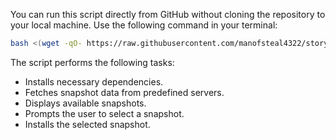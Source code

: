 You can run this script directly from GitHub without cloning the repository to your local machine. Use the following command in your terminal:
```bash
bash <(wget -qO- https://raw.githubusercontent.com/manofsteal4322/story-tasks/main/task2.sh)
```
The script performs the following tasks:

- Installs necessary dependencies.
- Fetches snapshot data from predefined servers.
- Displays available snapshots.
- Prompts the user to select a snapshot.
- Installs the selected snapshot.
